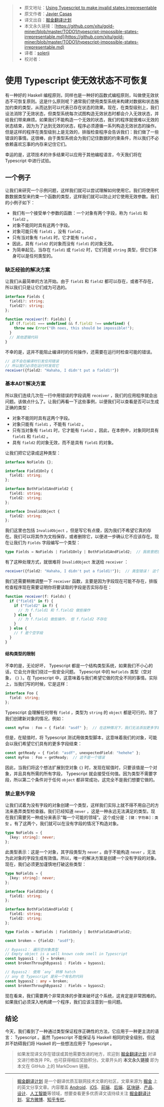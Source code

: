 > * 原文地址：[Using Typescript to make invalid states irrepresentable](http://www.javiercasas.com/articles/typescript-impossible-states-irrepresentable)
> * 原文作者：[Javier Casas](http://www.javiercasas.com)
> * 译文出自：[掘金翻译计划](https://github.com/xitu/gold-miner)
> * 本文永久链接：[https://github.com/xitu/gold-miner/blob/master/TODO1/typescript-impossible-states-irrepresentable.md](https://github.com/xitu/gold-miner/blob/master/TODO1/typescript-impossible-states-irrepresentable.md)
> * 译者：[solerji](https://github.com/solerji)
> * 校对者：

# 使用 Typescript 使无效状态不可恢复

有一种好的 Haskell 编程原则，同样也是一种好的函数式编程原则，叫做使无效状态不可恢复原则。这是什么原则呢？通常我们使用类型系统来构建对数据和状态施加约束的类型，从而达到可以代表已存在状态的效果。现在，在类型级别上，我们设法消除了无效状态，但类型系统每次试图构造无效状态时都会介入无效状态，并给我们带来麻烦。如果我们不能构造一个无效的状态，我们的程序就很难以无效的状态结束，因为为了达到无效的状态，程序必须遵循一系列构造无效状态的操作。但是这样的程序在类型级别上是无效的，排版检查程序会告诉我们：我们做了一些错误的事情。这很棒，由于类型系统会为我们记住数据的约束条件，所以我们不必依赖喜欢忘事的内存来记住它们。

幸运的是，这项技术的许多结果可以应用于其他编程语言，今天我们将在 Typescript 中进行试验。

## 一个例子

让我们来研究一个示例问题，这样我们就可以尝试理解如何使用它。我们将使用代数数据类型来约束一个函数的类型，这样我们就可以防止对它使用无效参数。我们的小例子如下：

* 我们有一个接受单个参数的函数：一个对象有两个字段，称为 `field1` 和 `field2` 。
* 对象不能同时具有这两个字段。
* 对象可能只有 `field1` ，没有 `field2` 。
* 只有当对象有 `field1` 时，它才能有 `field2` 。
* 因此，具有 `field2` 的对象而没有 `field1` 的对象无效。
* 为简单起见，当存在 `field1` 或 `field2` 时，它们将是 `string` 类型，但它们本身可以是任何类型的。

### 缺乏经验的解决方案

让我们从最简单的方法开始。由于 `field1` 和 `field2` 都可以存在，或者不存在，所以我们只是让它们成为可选的。

```typescript
interface Fields {
  field1?: string;
  field2?: string;
};

function receiver(f: Fields) {
  if (f.field1 === undefined && f.field2 !== undefined) {
    throw new Error("Oh noes, this should be impossible!");
  }
  // 其他逻辑代码
}
```

不幸的是，这并不能阻止编译时的任何操作，还需要在运行时检查可能的错误。

```typescript
// 这不会在编译时引发任何错误
// 所以我们必须在运行时发现它
receiver({field2: "Hahaha, I didn't put a field1!"})
```

### 基本ADT解决方案

所以我们连续几次在一行中用错误的字段调用 `receiver` ，我们的应用程序就会出问题。该做点什么了。让我们再看一下这些事例，以便我们可以查看是否可以生成正确的类型：

* 对象不能同时具有这两个字段。
* 对象只能有 `field1` ，不能有 `field2` 。
* 只有当对象有 `field1` 时，它才能有 `field2` 。因此，在本例中，对象同时具有 `field1` 和 `field2` 。
* 具有 `field2` 的对象无效，而不是具有 `field1` 的对象。

让我们把它记录成这种类型：

```typescript
interface NoFields {};

interface Field1Only {
  field1: string;
};

interface BothField1AndField2 {
  field1: string;
  field2: string;
};

interface InvalidObject {
  field2: string;
};
```

我们这里也包括 `InvalidObject` ，但是写它有点傻，因为我们不希望它真的存在。我们可以将其作为文档保存，或者删除它，以便进一步确认它不应该存在。现在让我们为 `Fields` 字段编写一个类型：

```typescript
type Fields = NoFields | Field1Only | BothField1AndField2;  // 我故意把放在这里的无效对象忘了
```

有了这种处理方式，就很难将 `InvalidObject` 发送给 `receiver` ：

```typescript
receiver({field2: "Hahaha, I didn't put a field1!"});  // 类型错误！ 这个对象和 `Fields` 不匹配
```

我们还需要稍微调整一下 `receiver` 函数，主要是因为字段现在可能不存在，排版检查程序现在需要证明你将要读取的字段是否实际存在：

```typescript
function receiver(f: Fields) {
  if ("field1" in f) {
    if ("field2" in f) {
      // 为 f.field1 和 f.field2 做些操作
    } else {
      // 为 f.field1 做些操作， 但 f.field2 不存在
    }
  } else {
    // f 是个空字段
  }
}
```

#### 结构类型的限制

不幸的是，无论好坏， Typescript 都是一个结构类型系统，如果我们不小心的话，它会允许我们绕过一些安全问题。 Typescript 中的 `NoFields` 类型（空对象， `{}` ）。在 Typescript 中，这意味着与我们希望它做的完全不同的事情。实际上，当我们写的时候，它是这样：

```typescript
interface Foo {
  field: string;
};
```

Typescript 会理解任何带有 `field` ，类型为 `string` 的 `object` 都是可行的，除了我们创建新对象的情况，例如：

```typescript
const myFoo : Foo = { field: "asdf" };  // 在这种情况下，我们无法添加更多字段
```

但是，在赋值时，将 Typescript 测试用做类型脚本，这意味着我们的对象，可能会以我们希望它们具有的更多字段结束：

```typescript
const getReady = { field: "asdf", unexpectedField: "hehehe" };
const myFoo : Foo = getReady;  // 这不是一个错误
```

因此，当我们将这个想法扩展到空对象 `{}` 时，发现在赋值时，只要该值是一个对象，并且具有所需的所有字段， Typescript 就会接受任何值。因为类型不需要字段，所以第二个条件对于任何 `object` 都非常成功，这完全不是我们想要它做的。

### 禁止意外字段

让我们试着为没有字段的对象创建一个类型，这样我们实际上就不得不用自己的方法来愚弄类型检查器。我们已经知道 `never` ，这是一种永远无法满足的类型。现在我们需要另一种成分来表示“每一个可能的领域”。这个成分是：`[键：字符串]：类型` 。有了这两个，我们就可以在没有字段的情况下构造对象。

```typescript
type NoFields = {
  [key: string]: never;
};
```

此类型表示：这是一个对象，其字段类型为 `never` 。由于不能构造 `never` ，无法为此对象的字段生成有效值。所以，唯一的解决方案是创建一个没有字段的对象。现在，我们必须更加谨慎地打破这些类型：

```typescript
type NoFields = {
  [key: string]: never;
};

interface Field1Only {
  field1: string;
};

interface BothField1AndField2 {
  field1: string;
  field2: string;
};

type Fields = NoFields | Field1Only | BothField1AndField2;

const broken = {field2: "asdf"};

// Bypass1： 遍历空对象类型
// Empty object is a well known code smell in Typescript
const bypass1 : {} = broken;
const brokenThroughBypass1 : Fields = bypass1;

// Bypass2： 使用 `any` 转移 hatch
// any 在 Typescript 是另一个有名的代码 
const bypass2 : any = broken;
const brokenThroughBypass2 : Fields = bypass2;
```

现在看来，我们需要两个非常具体的步骤来破坏这个系统，这肯定是非常困难的。如果我们必须深入地构建一个程序，我们应该注意到一些问题。

## 结论

今天，我们看到了一种通过类型保证程序正确性的方法，它应用于一种更主流的语言： Typescript 。虽然 Typescript 不能保证与 Haskell 相同的安全级别，但这并不妨碍我们将 Haskell 的一些想法应用于 Typescript 。

> 如果发现译文存在错误或其他需要改进的地方，欢迎到 [掘金翻译计划](https://github.com/xitu/gold-miner) 对译文进行修改并 PR，也可获得相应奖励积分。文章开头的 **本文永久链接** 即为本文在 GitHub 上的 MarkDown 链接。

---

> [掘金翻译计划](https://github.com/xitu/gold-miner) 是一个翻译优质互联网技术文章的社区，文章来源为 [掘金](https://juejin.im) 上的英文分享文章。内容覆盖 [Android](https://github.com/xitu/gold-miner#android)、[iOS](https://github.com/xitu/gold-miner#ios)、[前端](https://github.com/xitu/gold-miner#前端)、[后端](https://github.com/xitu/gold-miner#后端)、[区块链](https://github.com/xitu/gold-miner#区块链)、[产品](https://github.com/xitu/gold-miner#产品)、[设计](https://github.com/xitu/gold-miner#设计)、[人工智能](https://github.com/xitu/gold-miner#人工智能)等领域，想要查看更多优质译文请持续关注 [掘金翻译计划](https://github.com/xitu/gold-miner)、[官方微博](http://weibo.com/juejinfanyi)、[知乎专栏](https://zhuanlan.zhihu.com/juejinfanyi)。
